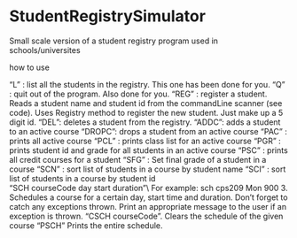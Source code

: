 # StudentRegistrySimulator
Small scale version of a student registry program used in schools/universites

how to use

“L” : list all the students in the registry. This one has been done for you. 
“Q” : quit out of the program. Also done for you.
“REG” : register a student. Reads a student name and student id from the commandLine scanner (see code). Uses Registry method to register the new student. Just make up a 5 digit id. 
“DEL”: deletes a student from the registry. 
“ADDC”: adds a student to an active course
“DROPC”: drops a student from an active course
“PAC” : prints all active course
“PCL” : prints class list for an active course
“PGR” : prints student id and grade for all students in an active course
“PSC” : prints all credit courses for a student
“SFG” : Set final grade of a student in a course
“SCN” : sort list of students in a course by student name
“SCI” : sort list of students in a course by student id  
“SCH courseCode day start duration”\ For example: sch cps209 Mon 900 3. Schedules a course for a certain day, start time and duration. Don’t forget to catch any exceptions thrown. Print an appropriate message to the user if an exception is thrown.
“CSCH courseCode”. Clears the schedule of the given course
“PSCH” Prints the entire schedule.
